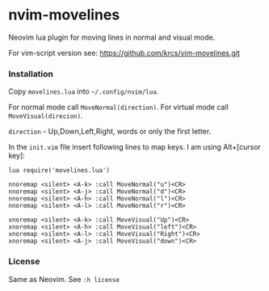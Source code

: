 # nvim-movelines

Neovim lua plugin for moving lines in normal and visual mode.

For vim-script version see:
https://github.com/krcs/vim-movelines.git

### Installation

Copy `movelines.lua` into `~/.config/nvim/lua`.

For normal mode call `MoveNormal(direction)`.
For virtual mode call `MoveVisual(direcion)`.

`direction` - Up,Down,Left,Right, words or only the first letter.

In the `init.vim` file insert following lines to map keys.
I am using Alt+[cursor key]:

```
lua require('movelines.lua')

nnoremap <silent> <A-k> :call MoveNormal("u")<CR>
nnoremap <silent> <A-j> :call MoveNormal("d")<CR>
nnoremap <silent> <A-h> :call MoveNormal("l")<CR>
nnoremap <silent> <A-l> :call MoveNormal("r")<CR>

xnoremap <silent> <A-k> :call MoveVisual("Up")<CR>
xnoremap <silent> <A-h> :call MoveVisual("left")<CR>
xnoremap <silent> <A-l> :call MoveVisual("Right")<CR>
xnoremap <silent> <A-j> :call MoveVisual("down")<CR>
```

### License
Same as Neovim. See `:h license`
